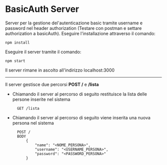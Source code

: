 # BasicAuth Server

Server per la gestione del'autenticazione basic tramite username e password nel header authorization (Testare con postman e settare authorization a basicAuth).
Eseguire l'installazione attraverso il comando: 

    npm install

Eseguire il server tramite il comando: 

    npm start

Il server rimane in ascolto all'indirizzo localhost:3000
***

Il server gestisce due percorsi **POST /** e **/lista**
        
- Chiamando il server al percorso di seguito restituisce la lista delle persone inserite nel sistema

        GET /lista

- Chiamando il server al percorso di seguito viene inserita una nuova persona nel sistema

        POST /
        BODY
            {
                "name": "<NOME_PERSONA>",
                "username": "<USERNAME_PERSONA>",
                "password": "<PASSWORD_PERSONA>"
            }